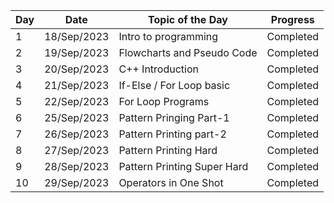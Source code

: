 | Day | Date        | Topic of the Day           | Progress  |
| --- | ----------- | -------------------------- | --------- |
| 1   | 18/Sep/2023 | Intro to programming       | Completed |
| 2   | 19/Sep/2023 | Flowcharts and Pseudo Code | Completed |
| 3   | 20/Sep/2023 | C++ Introduction           | Completed |
| 4   | 21/Sep/2023 | If-Else / For Loop basic   | Completed |
| 5   | 22/Sep/2023 | For Loop Programs          | Completed |
| 6   | 25/Sep/2023 | Pattern Pringing Part-1    | Completed |
| 7   | 26/Sep/2023 | Pattern Printing part-2    | Completed |
| 8   | 27/Sep/2023 | Pattern Printing Hard      | Completed |
| 9   | 28/Sep/2023 | Pattern Printing Super Hard| Completed |
| 10  | 29/Sep/2023 | Operators in One Shot      | Completed |
